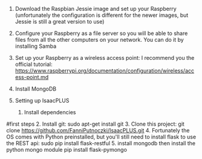 1. Download the Raspbian Jessie image and set up your Raspberry (unfortunately the configuration is different for the newer images, but Jessie is still a great version to use)

2. Configure your Raspberry as a file server so you will be able to share files from all the other computers on your network. You can do it by installing Samba

3. Set up your Raspberry as a wireless access point: 
I recommend you the official tutorial: https://www.raspberrypi.org/documentation/configuration/wireless/access-point.md

4. Install MongoDB

5. Setting up IsaacPLUS

	1. Install dependencies
	
#first steps
2. Install git: sudo apt-get install git
3. Clone this project: git clone https://github.com/FanniPutnoczki/IsaacPLUS.git
4. Fortunately the OS comes with Python preinstalled, but you'll still need to install flask to use the REST api: 
sudo pip install flask-restful
5. install mongodb then install the python mongo module
pip install flask-pymongo
